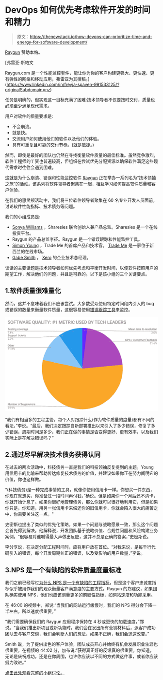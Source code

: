 # DevOps 如何优先考虑软件开发的时间和精力

> 原文：<https://thenewstack.io/how-devops-can-prioritize-time-and-energy-for-software-development/>

[Raygun](https://raygun.com/) 赞助本帖。

 [弗雷亚·斯帕文

Raygun.com 是一个性能监控套件，能让你为你的客户构建更强大、更快速、更有弹性的网络和移动应用，弗雷亚为其撰稿。](https://www.linkedin.com/in/freyja-spaven-991533125/?originalSubdomain=nz) 

任务是明确的，但实现这一目标充满了困难:技术领导者不仅要按时交付，质量也必须至少满足现代需求。

用户对软件的质量要求是:

*   不会崩溃。
*   就是快。
*   交流用户如何使用他们的软件以及他们的体验。
*   具有可重复且可靠的交付节奏。(就是敏捷。)

然而，即使是最好的团队也仍然在寻找衡量软件质量的最佳标准。虽然竞争激烈，软件工程师的工资也普遍较高，但组织在尝试优先分配资源以确保软件满足这些现代需求时往往会遇到困难。

这就是为什么崩溃、错误和性能监控软件 [Raygun](https://raygun.com/) 正在举办一系列名为“技术领袖之旅”的活动。该系列将软件领导者聚集在一起，相互学习如何提高软件质量和客户体验。

在我们的惠灵顿活动中，我们将三位软件领导者聚集在 60 名专业开发人员面前，讨论软件性能指标、技术债务等问题。

我们的小组成员是:

*   [Sonya Williams](https://www.linkedin.com/in/sonya-williams-830ab747/?originalSubdomain=nz) ，Sharesies 联合创始人兼产品总监。Sharesies 是一个在线投资平台。
*   Raygun 的产品总监李征。Raygun 是一个错误跟踪和性能监控工具。
*   [Simon Young](https://www.linkedin.com/in/simonaryoung/) ，Trade Me 的首席产品和技术官。 [Trade Me](https://www.trademe.co.nz/about-trade-me/our-story) 是一家位于新西兰的在线市场。
*   [Gabe Smith](https://www.linkedin.com/in/smithgabriel/?originalSubdomain=nz) ， [Xero](https://www.xero.com/) 的企业技术总经理。

谈话的主要话题是技术领导者如何优先考虑和平衡开发时间，以便软件按照用户的期望工作，解决他们的问题，并且是可靠的。以下是该小组的三个关键要点。

## 1.软件质量很难量化

然而，这并不意味着我们不应该尝试。大多数受众使用特定时间段内引入的 bug 或错误的数量来衡量软件质量，这很容易使用[错误跟踪工具](https://raygun.com/platform/crash-reporting)来监控。

![](img/f6ee94ce867ec9e67e323da261f28293.png)

“我们有相当多的工程主管，每个人对跟踪什么(作为软件质量的度量)都有不同的看法，”李说。“最后，我们决定跟踪自新部署推出以来引入了多少错误，修复了多少错误，周期时间是多少，我们正在做的事情是否变得更好、更有效率，以及我们实际上是在解决错误吗？”

## 2.通过尽早解决技术债务获得认同

在过去的两次活动中，科技债务一直是我们的科技领袖反复提到的主题。Young 用信用卡的比喻来帮助传达修复技术债务的价值，并建议如果你正在努力阐明它的价值，你也这样做。

“(科技债务)是一种完成事情的工具，就像你使用信用卡一样。你想买一件东西，你现在就想买，你准备过一段时间再付钱，”杨说。但是如果你一个月后还不清卡，你就开始计息了。如果你很好地管理债务，那么你就可以很好地利用它，但是如果你只是，你知道，用另一张信用卡来偿还你的旧信用卡，你就会陷入很大的痛苦之中，你需要关注这一点。"

史密斯也提出了类似的优先化策略。如果一个问题与战略愿景一致，那么这个问题会首先得到解决。他解释说，开发团队基于战略价值、合规性问题和风险构建业务案例。“很容易对谁喊得最大声做出反应，这并不总是正确的答案，”史密斯说。

李分享说，在决定分配工程时间时，应将用户放在首位。“对我来说，是每千行代码引入的错误，每个开发周期纠正的错误，以及受影响的用户数量，”李说。

## 3.NPS 是一个有缺陷的软件质量度量标准

我们之前已经写过[为什么 NPS 是一个有缺陷的工程指标](https://raygun.com/blog/nps-is-a-flawed-engineering-metric/)，但是这个客户忠诚度指标似乎被用作我们的观众衡量客户满意度的主要方式。Raygun 的郑建议，如果团队确实使用 NPS，他们也应该测量更多的前瞻性指标，如网站速度和功能采用。

在 46:00 的视频中，郑说:“当我们的网站运行缓慢时，我们的 NPS 得分会下降一半左右。所以速度很重要。”

“我们需要确保我们的 Raygun 应用程序保持在 4 秒或更快的加载速度，”郑说。“当我们推出新项目或新功能时，我们会在发出所有营销材料后，派客户成功团队去与客户交谈，我们会判断人们的想法，如果不正确，我们会迅速改变。”

Smith 说，为了提供出色的客户体验，团队成员开心并始终有机会发展职业生涯也很重要。在视频的 44:02 分，加布说:“获得真正好的反馈真的很重要。你知道，无论是庆祝成功，还是在你周围，也许你应该以不同的方式做这件事，或者你应该努力改进。”

[点击此处观看完整的小组讨论。](https://raygun.com/blog/monitor-what-matters-panel/)

<svg xmlns:xlink="http://www.w3.org/1999/xlink" viewBox="0 0 68 31" version="1.1"><title>Group</title> <desc>Created with Sketch.</desc></svg>